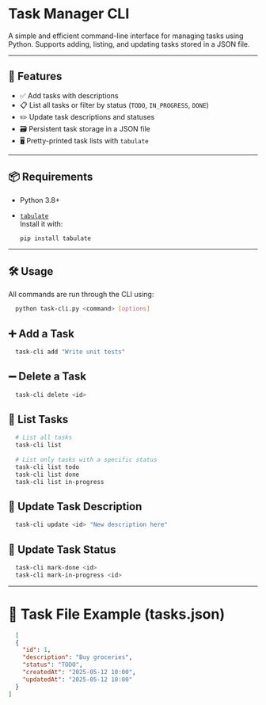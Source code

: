# Task Manager CLI

A simple and efficient command-line interface for managing tasks using Python. Supports adding, listing, and updating tasks stored in a JSON file.

---

## 🚀 Features

- ✅ Add tasks with descriptions  
- 📋 List all tasks or filter by status (`TODO`, `IN_PROGRESS`, `DONE`)  
- ✏️ Update task descriptions and statuses  
- 🗃️ Persistent task storage in a JSON file  
- 🖥️ Pretty-printed task lists with `tabulate`

---

## 📦 Requirements

- Python 3.8+
- [`tabulate`](https://pypi.org/project/tabulate/)  
  Install it with:

  ```bash
  pip install tabulate
  ```
  
---
  
## 🛠️ Usage

All commands are run through the CLI using:

```bash
  python task-cli.py <command> [options]
```

## ➕ Add a Task

```bash
  task-cli add "Write unit tests"
```

## ➖ Delete a Task

```bash
  task-cli delete <id>
```

## 📃 List Tasks

```bash
  # List all tasks
  task-cli list
  
  # List only tasks with a specific status
  task-cli list todo
  task-cli list done
  task-cli list in-progress
```

## 📝 Update Task Description

```bash
  task-cli update <id> "New description here"
```

## 🔄 Update Task Status

```bash
  task-cli mark-done <id>
  task-cli mark-in-progress <id>
```

---

# 📁 Task File Example (tasks.json)

```json
  [
  {
    "id": 1,
    "description": "Buy groceries",
    "status": "TODO",
    "createdAt": "2025-05-12 10:00",
    "updatedAt": "2025-05-12 10:00"
  }
]
```
